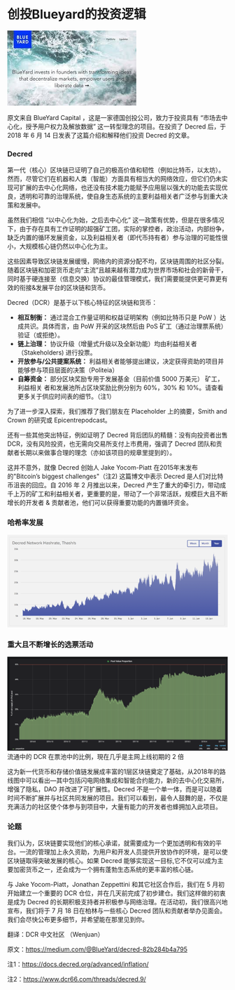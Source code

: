 # 创投Blueyard的投资逻辑

![blueyard](img/Blueyard/img1.jpeg "Blueyard")

原文来自 BlueYard Capital ，这是一家德国创投公司，致力于投资具有 “市场去中心化，授予用户权力及解放数据” 这一转型理念的项目。在投资了 Decred 后，于 2018 年 6 月 14 日发表了这篇介绍和解释他们投资 Decred 的文章。

### Decred

第一代（核心）区块链已证明了自己的极高价值和韧性（例如比特币，以太坊）。然而，尽管它们在机器和人类（智能）方面具有相当大的网络效应，但它们仍未实现可扩展的去中心化网络，也还没有技术能力能赋予应用层以强大的功能去实现优良，透明和可靠的治理系统，使自身生态系统的主要利益相关者广泛参与到重大决策和发展中。

虽然我们相信 “以中心化为始，之后去中心化” 这一政策有优势，但是在很多情况下，由于存在具有工作证明的超强矿工团，实际的掌控者，政治活动，内部纷争，缺乏内置的循环发展资金，以及利益相关者（即代币持有者）参与治理的可能性很小，大规模核心链仍然以中心化为主。

这些因素导致区块链发展缓慢，网络内的资源分配不均，区块链周围的社区分裂。随着区块链和加密货币走向“主流”且越来越有潜力成为世界市场和社会的新骨干，同时基于硬连接至（信息交换）协议的最佳管理模式，我们需要能提供更可靠更有效的衔接&发展平台的区块链和货币。

Decred（DCR）是基于以下核心特征的区块链和货币：

* **相互制衡：** 通过混合工作量证明和权益证明架构（例如比特币只是 PoW ）达成共识。具体而言，由 PoW 开采的区块然后由 PoS 矿工（通过治理票系统）验证（或拒绝）。
* **链上治理：** 协议升级（增量式升级以及全新功能）均由利益相关者 （Stakeholders) 进行投票。
* **开放参与/公共提案系统：** 利益相关者能够提出建议，决定获得资助的项目并能够参与项目层面的决策（Politeia）
* **自筹资金：** 部分区块奖励专用于发展基金（目前价值 5000 万美元） 矿工，利益相关 者和发展池所占区块奖励比例分别为 60%，30% 和 10%。请查看更多关于供应时间表的细节。（注1）

为了进一步深入探索，我们推荐了我们朋友在 Placeholder 上的摘要，Smith and Crown 的研究或 Epicentrepodcast。

还有一些其他突出特征，例如证明了 Decred 背后团队的精髓：没有向投资者出售 DCR，没有风险投资，也无需向交易所支付上市费用，强调了 Decred 团队和贡献者长期以来做事合理的理念（亦如该项目的规章里提到的）。

这并不意外，就像 Decred 创始人 Jake Yocom-Piatt 在2015年末发布的"Bitcoin’s biggest challenges"（注2) 这篇博文中表示 Decred 是人们对比特币沮丧的回应。自 2016 年 2 月推出以来，Decred 产生了重大的牵引力，带动成千上万的矿工和利益相关者，更重要的是，带动了一个非常活跃，规模巨大且不断增长的开发者 & 贡献者池，他们可以获得重要功能的内置循环资金。

### 哈希率发展

![Hashrate](img/Blueyard/img2.png "Hashrate")

### 重大且不断增长的选票活动

![Stake](img/Blueyard/img3.png "Stake")
流通中的 DCR 在票池中的比例，現在几乎是主网上线初期的 2 倍

这为新一代货币和存储价值链发展成丰富的1层区块链奠定了基础，从2018年的路线图中可以看出—其中包括闪电网络集成和智能合约能力，新的去中心化交易所，增强了隐私，DAO 并改进了可扩展性。Decred 不是一个单一体，而是可以随着时间不断扩展并与社区共同发展的项目。我们可以看到，最令人鼓舞的是，不仅是充满活力的社区使个体参与到项目中，大量有能力的开发者也蜂拥加入此项目。

### 论题

我们认为，区块链要实现他们的核心承诺，就需要成为一个更加透明和有效的平台。一流的管理加上永久资助，为用户和开发人员提供开放协作的环境，是可以使区块链取得突破发展的核心。如果 Decred 能够实现这一目标,它不仅可以成为主要加密货币之一，还会成为一个拥有蓬勃生态系统的更丰富的核心链。

与 Jake Yocom-Piatt，Jonathan Zeppettini 和其它社区合作后，我们在 5 月初开始建立一个重要的 DCR 仓位，并在几天前完成了初步建仓。我们这样做的初衷是成为 Decred 的长期积极支持者并积极参与网络治理。在活动初，我们很高兴地宣布，我们将于 7 月 18 日在柏林与一些核心 Decred 团队和贡献者举办见面会。我们会尽快公布更多细节，并希望能在那里见到你。


翻译：DCR 中文社区 （Wenjuan）

原文：https://medium.com/@BlueYard/decred-82b284b4a795

注1：https://docs.decred.org/advanced/inflation/

注2：https://www.dcr66.com/threads/decred.9/

